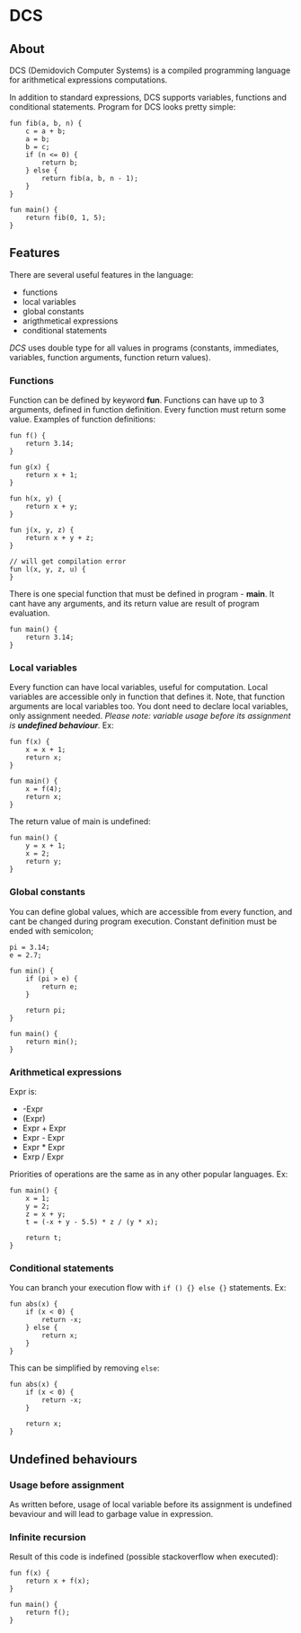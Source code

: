 # DCS

## About

DCS (Demidovich Computer Systems) is a compiled programming language for arithmetical expressions computations.

In addition to standard expressions, DCS supports variables, functions and conditional statements. Program for DCS looks pretty simple:

```
fun fib(a, b, n) {
    c = a + b;
    a = b;
    b = c;
    if (n <= 0) {
        return b;
    } else {
        return fib(a, b, n - 1);
    }
}

fun main() {
    return fib(0, 1, 5);
}
```

## Features
There are several useful features in the language:
- functions
- local variables
- global constants
- arigthmetical expressions
- conditional statements

*DCS* uses double type for all values in programs (constants, immediates, variables, function arguments, function return values).

### Functions
Function can be defined by keyword **fun**. Functions can have up to 3 arguments, defined in function definition.
Every function must return some value.
Examples of function definitions:
```
fun f() {
    return 3.14;
}

fun g(x) {
    return x + 1;
}

fun h(x, y) {
    return x + y;
}

fun j(x, y, z) {
    return x + y + z;
}

// will get compilation error
fun l(x, y, z, u) {
}
```

There is one special function that must be defined in program - **main**. It cant have any arguments, and its return value are result of program evaluation.

```
fun main() {
    return 3.14;
}
```

### Local variables
Every function can have local variables, useful for computation. Local variables are accessible only in function that defines it. Note, that function arguments are local variables too.
You dont need to declare local variables, only assignment needed. *Please note: variable usage before its assignment is **undefined behaviour**.*
Ex:
```
fun f(x) {
    x = x + 1;
    return x;
}

fun main() {
    x = f(4);
    return x;
}
```

The return value of main is undefined:
```
fun main() {
    y = x + 1;
    x = 2;
    return y;
}
```

### Global constants
You can define global values, which are accessible from every function, and cant be changed during program execution. Constant definition must be ended with semicolon;
```
pi = 3.14;
e = 2.7;

fun min() {
    if (pi > e) {
        return e;
    }

    return pi;
}

fun main() {
    return min();
}
```

### Arithmetical expressions
Expr is:
- -Expr
- (Expr)
- Expr + Expr
- Expr - Expr
- Expr * Expr
- Exrp / Expr

Priorities of operations are the same as in any other popular languages. Ex:

```
fun main() {
    x = 1;
    y = 2;
    z = x + y;
    t = (-x + y - 5.5) * z / (y * x);

    return t;
}
```

### Conditional statements
You can branch your execution flow with `if () {} else {}` statements. Ex:
```
fun abs(x) {
    if (x < 0) {
        return -x;
    } else {
        return x;
    }
}
``` 

This can be simplified by removing `else`:
```
fun abs(x) {
    if (x < 0) {
        return -x;
    }

    return x;
}
```


## Undefined behaviours

### Usage before assignment
As written before, usage of local variable before its assignment is undefined bevaviour and will lead to garbage value in expression.

### Infinite recursion
Result of this code is indefined (possible stackoverflow when executed):
```
fun f(x) {
    return x + f(x);
}

fun main() {
    return f();
}
```